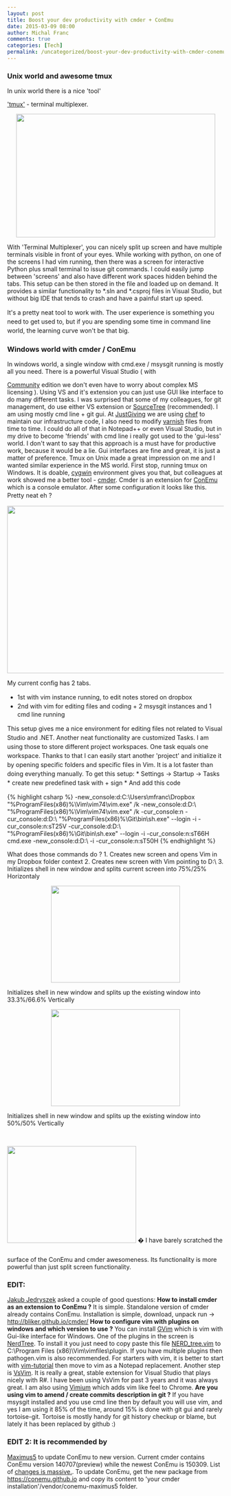 ```yaml
---
layout: post
title: Boost your dev productivity with cmder + ConEmu
date: 2015-03-09 08:00
author: Michal Franc
comments: true
categories: [Tech]
permalink: /uncategorized/boost-your-dev-productivity-with-cmder-conemu/
---
```

<h3>Unix world and awesome tmux</h3>

<p>In unix world there is a nice 'tool'</p>

<p><a href="http://tmux.sourceforge.net/">'tmux'</a> - terminal multiplexer.</p>

<p style="text-align: center;">
  <img class="aligncenter" src="http://www.mfranc.com/wp-content/uploads/2015/02/tmux3.png" alt="" width="463" height="287" />
</p>

<p>With 'Terminal Multiplexer', you can nicely split up screen and have multiple terminals visible in front of your eyes. While working with python, on one of the screens I had vim running, then there was a screen for interactive Python plus small terminal to issue git commands. I could easily jump between 'screens' and also have different work spaces hidden behind the tabs. This setup can be then stored in the file and loaded up on demand. It provides a similar functionality to *.sln and *.csproj files in Visual Studio, but without big IDE that tends to crash and have a painful start up speed.</p>

<p><span style="line-height: 1.5;">It's a pretty neat tool to work with. The user experience is something you need to get used to, but if you are spending some time in command line world, the learning curve won't be that big.</span></p>

<h3>Windows world with cmder / ConEmu</h3>

<p>In windows world, a single window with cmd.exe / msysgit running is mostly all you need. There is a powerful Visual Studio ( with</p>

<p><a href="https://www.visualstudio.com/en-us/products/visual-studio-community-vs.aspx">Community</a> edition we don't even have to worry about complex MS licensing ). Using VS and it's extension you can just use GUI like interface to do many different tasks. I was surprised that some of my colleagues, for git management, do use either VS extension or <a href="http://www.sourcetreeapp.com/">SourceTree</a> (recommended). I am using mostly cmd line + git gui. At <a href="https://home.justgiving.com/">JustGiving</a> we are using <a href="https://www.chef.io/chef/">chef</a> to maintain our infrastructure code, I also need to modify <a href="https://www.varnish-cache.org/">varnish</a> files from time to time. I could do all of that in Notepad++ or even Visual Studio, but in my drive to become 'friends' with cmd line i really got used to the 'gui-less' world. I don't want to say that this approach is a must have for productive work, because it would be a lie. Gui interfaces are fine and great, it is just a matter of preference. Tmux on Unix made a great impression on me and I wanted similar experience in the MS world. First stop, running tmux on Windows. It is doable, <a href="https://www.cygwin.com/">cygwin</a> environment gives you that, but colleagues at work showed me a better tool - <a href="http://bliker.github.io/cmder/">cmder</a>. Cmder is an extension for <a href="http://sourceforge.net/projects/conemu/">ConEmu</a> which is a console emulator. After some configuration it looks like this. <span style="line-height: 1.5;">Pretty neat eh ?</span></p>

<p style="text-align: center;">
  <img class="aligncenter" src="http://www.mfranc.com/wp-content/uploads/2015/02/cmder.jpg" alt="" width="691" height="389" />
</p>

<p>My current config has 2 tabs.</p>

<ul>
<li><span style="line-height: 1.5;">1st with </span><span style="line-height: 1.5;">vim instance running, to edit notes stored on dropbox </span></li>
<li><span style="line-height: 1.5;">2nd with </span><span style="line-height: 1.5;">vim for editing files and coding + 2 msysgit instances and 1 cmd line running</span></li>
</ul>

<p><span style="line-height: 1.5;">This setup gives me a nice environment for editing files not related to Visual Studio and .NET. Another neat functionality are </span>customized<span style="line-height: 1.5;"> Tasks. I am using those to store different project workspaces. One task equals one workspace. Thanks to that I can </span>easily<span style="line-height: 1.5;"> start another 'project' and initialize it by opening specific folders and specific files in Vim. It is a lot faster than doing everything manually.</span> To get this setup: * <span style="line-height: 1.5;">Settings -> Startup -> Tasks</span> * <span style="line-height: 1.5;">create new predefined task with + sign</span> * <span style="line-height: 1.5;">And add this code</span></p>


{% highlight csharp %}
-new_console:d:C:\Users\mfranc\Dropbox "%ProgramFiles(x86)%\Vim\vim74\vim.exe" /k 
-new_console:d:D:\ "%ProgramFiles(x86)%\Vim\vim74\vim.exe" /k -cur_console:n
-cur_console:d:D:\ "%ProgramFiles(x86)%\Git\bin\sh.exe" --login -i -cur_console:n:sT25V
-cur_console:d:D:\ "%ProgramFiles(x86)%\Git\bin\sh.exe" --login -i -cur_console:n:sT66H
cmd.exe -new_console:d:D:\ -i -cur_console:n:sT50H
{% endhighlight %}


<p>What does those commands do ? 1. Creates new screen and opens Vim in my Dropbox folder context 2. Creates new screen with Vim pointing to D:\ 3. Initializes shell in new window and splits current screen into 75%/25% Horizontaly</p>

<p style="text-align: center;">
  <img class="aligncenter" src="http://www.mfranc.com/wp-content/uploads/2015/03/75_25.jpg" alt="" width="300" height="225" />
</p>

<p>Initializes shell in new window and splits up the existing window into 33.3%/66.6% Vertically</p>

<p style="text-align: center;">
  <img class="aligncenter" src="http://www.mfranc.com/wp-content/uploads/2015/03/75_25_66.jpg" alt="" width="300" height="225" />
</p>

<p>Initializes shell in new window and splits up the existing window into 50%/50% Vertically</p>

<p><img class="aligncenter" style="margin-top: 30.3551120758057px; margin-bottom: 30.3551120758057px; line-height: 21.8181819915772px;" src="http://www.mfranc.com/wp-content/uploads/2015/03/75_25_66_50.jpg" alt="" width="300" height="225" /> � I have barely scratched the surface of the ConEmu and cmder awesomeness. Its functionality is more powerful than just split screen functionality.</p>

<h3>EDIT:</h3>

<p><a href="http://jj09.net/">Jakub Jedryszek</a> asked a couple of good questions: <strong>How to install cmder as an extension to ConEmu ?</strong> It is simple. Standalone version of cmder already contains ConEmu. Installation is simple, download, unpack run -> <a href="http://bliker.github.io/cmder/">http://bliker.github.io/cmder/</a> <strong>How to configure vim with plugins on windows and which version to use ?</strong> You can install <a href="http://www.vim.org/download.php#pc">GVim</a> which is vim with Gui-like interface for Windows. One of the plugins in the screen is <a href="https://github.com/scrooloose/nerdtree">NerdTree</a>. To install it you just need to copy paste this file <a href="https://github.com/scrooloose/nerdtree/tree/master/plugin">NERD_tree.vim</a> to C:\Program Files (x86)\Vim\vimfiles\plugin. If you have multiple plugins then pathogen.vim is also recommended. For starters with vim, it is better to start with <a href="http://www.openvim.com/">vim-tutorial</a> then move to vim as a Notepad replacement. Another step is <a href="https://visualstudiogallery.msdn.microsoft.com/59ca71b3-a4a3-46ca-8fe1-0e90e3f79329">VsVim</a>. It is really a great, stable extension for Visual Studio that plays nicely with R#. I have been using VsVim for past 3 years and it was always great. I am also using <a href="https://chrome.google.com/webstore/detail/vimium/dbepggeogbaibhgnhhndojpepiihcmeb">Vimium</a> which adds vim like feel to Chrome. <strong>Are you using vim to amend / create commits description in git ?</strong> If you have msysgit installed and you use cmd line then by default you will use vim, and yes I am using it 85% of the time, around 15% is done with git gui and rarely tortoise-git. Tortoise is mostly handy for git history checkup or blame, but lately it has been replaced by github :)</p>

<h3>EDIT 2: It is recommended by</h3>

<p><a href="https://conemu.github.io/">Maximus5</a> to update ConEmu to new version. Current cmder contains ConEmu version 140707(preview) while the newest ConEmu is 150309. List of <a href="https://conemu.github.io/en/Whats_New.html">changes is massive.</a>. To update ConEmu, get the new package from <a href="https://conemu.github.io/">https://conemu.github.io</a> and copy its content to 'your cmder installation'/vendor/conemu-maximus5 folder.</p>

